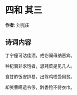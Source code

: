 # 四和  其三

**作者**: 刘克庄

## 诗词内容

丁宁僮可沽佳酒，戒饬阍毋纳恶宾。

种杞菊非求饱者，思莼菜是见几人。

食甘鲊饭安排易，出驾鸡栖受用贫。

却笑曹瞒遗令侈，黔娄殓不待衣巾。

